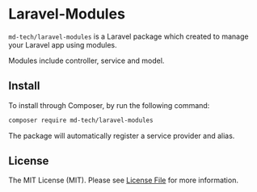 # Laravel-Modules

`md-tech/laravel-modules` is a Laravel package which created to manage your Laravel app using modules. 

Modules include controller, service and model.

## Install

To install through Composer, by run the following command:

``` bash
composer require md-tech/laravel-modules
```

The package will automatically register a service provider and alias.

## License

The MIT License (MIT). Please see [License File](LICENSE.md) for more information.

